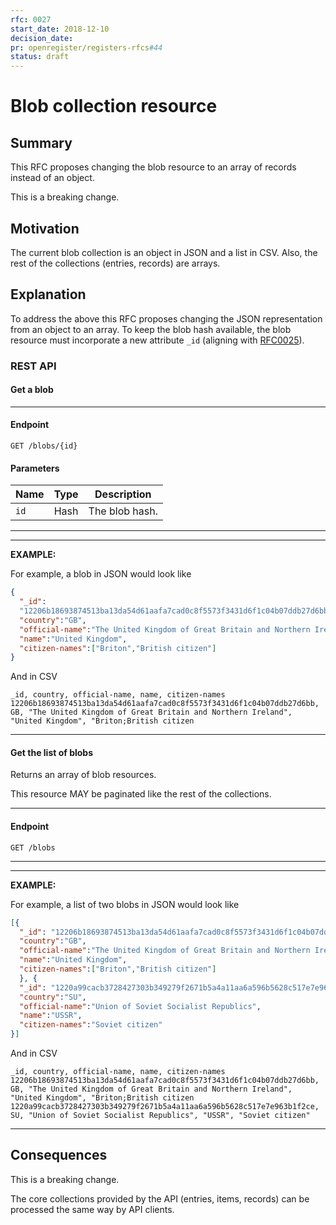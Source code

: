 ```yaml
---
rfc: 0027
start_date: 2018-12-10
decision_date:
pr: openregister/registers-rfcs#44
status: draft
---
```


# Blob collection resource

## Summary

This RFC proposes changing the blob resource to an array of records instead of
an object.

This is a breaking change.

## Motivation

The current blob collection is an object in JSON and a list in CSV. Also, the
rest of the collections (entries, records) are arrays.

## Explanation

To address the above this RFC proposes changing the JSON representation from
an object to an array. To keep the blob hash available, the blob resource must
incorporate a new attribute `_id` (aligning with
[RFC0025](https://github.com/openregister/registers-rfcs/blob/master/content/snapshot-resource/index.md)).


### REST API

#### Get a blob

***
#### Endpoint

```
GET /blobs/{id}
```

#### Parameters

|Name|Type|Description|
|-|-|-|
|`id`|Hash|The blob hash.|
***

***
**EXAMPLE:**

For example, a blob in JSON would look like

```json
{
  "_id":
  "12206b18693874513ba13da54d61aafa7cad0c8f5573f3431d6f1c04b07ddb27d6bb",
  "country":"GB",
  "official-name":"The United Kingdom of Great Britain and Northern Ireland",
  "name":"United Kingdom",
  "citizen-names":["Briton","British citizen"]
}
```

And in CSV

```csv
_id, country, official-name, name, citizen-names
12206b18693874513ba13da54d61aafa7cad0c8f5573f3431d6f1c04b07ddb27d6bb, GB, "The United Kingdom of Great Britain and Northern Ireland", "United Kingdom", "Briton;British citizen
```
***


#### Get the list of blobs

Returns an array of blob resources.

This resource MAY be paginated like the rest of the collections.

***
#### Endpoint

```
GET /blobs
```
***

***
**EXAMPLE:**

For example, a list of two blobs in JSON would look like

```json
[{
  "_id": "12206b18693874513ba13da54d61aafa7cad0c8f5573f3431d6f1c04b07ddb27d6bb",
  "country":"GB",
  "official-name":"The United Kingdom of Great Britain and Northern Ireland",
  "name":"United Kingdom",
  "citizen-names":["Briton","British citizen"]
  }, {
  "_id": "1220a99cacb3728427303b349279f2671b5a4a11aa6a596b5628c517e7e963b1f2ce",
  "country":"SU",
  "official-name":"Union of Soviet Socialist Republics",
  "name":"USSR",
  "citizen-names":"Soviet citizen"
}]
```

And in CSV

```csv
_id, country, official-name, name, citizen-names
12206b18693874513ba13da54d61aafa7cad0c8f5573f3431d6f1c04b07ddb27d6bb, GB, "The United Kingdom of Great Britain and Northern Ireland", "United Kingdom", "Briton;British citizen
1220a99cacb3728427303b349279f2671b5a4a11aa6a596b5628c517e7e963b1f2ce, SU, "Union of Soviet Socialist Republics", "USSR", "Soviet citizen"
```
***

## Consequences

This is a breaking change.

The core collections provided by the API (entries, items, records) can be
processed the same way by API clients.
